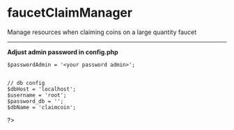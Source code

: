 # faucetClaimManager
Manage resources when claiming coins on a large quantity faucet
<hr>
<b>Adjust admin password in config.php</b><br>
<pre><?php


    $passwordAdmin = '<your password admin>';


    // db config
    $dbHost = 'localhost';
    $username = 'root';
    $password_db = '';
    $dbName = 'claimcoin';
?></pre>

